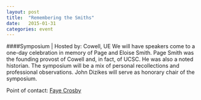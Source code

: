 ```yaml
---
layout: post
title:  "Remembering the Smiths"
date:   2015-01-31
categories: event
---
```

####Symposium | Hosted by: Cowell, UE
We will have speakers come to a one-day celebration in memory of Page and Eloise Smith. Page Smith was the founding provost of Cowell and, in fact, of UCSC. He was also a noted historian. The symposium will be a mix of personal recollections and professional observations. John Dizikes will serve as honorary chair of the symposium.

Point of contact: [Faye Crosby](mailto:fjcrosby@ucsc.edu)
